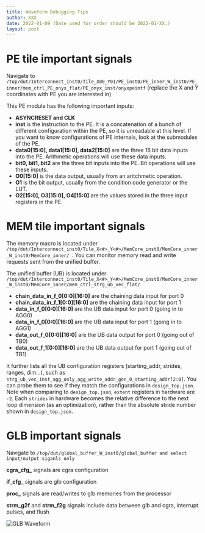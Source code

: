 ```yaml
---
title: Waveform Debugging Tips
author: XXX
date: 2022-01-09 (Date used for order should be 2022-01-XX.)
layout: post
---
```


# PE tile important signals
Navigate to `/top/dut/Interconnect_inst0/Tile_X00_Y01/PE_inst0/PE_inner_W_inst0/PE_inner/mem_ctrl_PE_onyx_flat/PE_onyx_inst/onyxpeintf` (replace the X and Y coordinates with PE you are interested in)

This PE module has the following important inputs:
- **ASYNCRESET and CLK**
- **inst** is the instruction to the PE. It is a concatenation of a bunch of different configuration within the PE, so it is unreadable at this level. If you want to know configurations of PE internals, look at the submodules of the PE.
- **data0[15:0], data1[15:0], data2[15:0]** are the three 16 bit data inputs into the PE. Arithmetic operations will use these data inputs.
- **bit0, bit1, bit2** are the three bit inputs into the PE. Bit operations will use these inputs.
- **O0[15:0]** is the data output, usually from an aritchmetic operation.
- **O1** is the bit output, usually from the condition code generator or the LUT.
- **O2[15:0], O3[15:0], O4[15:0]** are the values stored in the three input registers in the PE. 


# MEM tile important signals
The memory macro is located under `/top/dut/Interconnect_inst0/Tile_X<#>_Y<#>/MemCore_inst0/MemCore_inner_W_inst0/MemCore_inner/
`. You can monitor memory read and write requests sent from the unified buffer.

The unified buffer (UB) is located under `/top/dut/Interconnect_inst0/Tile_X<#>_Y<#>/MemCore_inst0/MemCore_inner_W_inst0/MemCore_inner/mem_ctrl_strg_ub_vec_flat/`
- **chain_data_in_f_0[0:0][16:0]** are the chaining data input for port 0
- **chain_data_in_f_1[0:0][16:0]** are the chaining data input for port 1
- **data_in_f_0[0:0][16:0]** are the UB data input for port 0 (going in to AGG0)
- **data_in_f_0[0:0][16:0]** are the UB data input for port 1 (going in to AGG1)
- **data_out_f_0[0:0][16:0]** are the UB data output for port 0 (going out of TB0)
- **data_out_f_1[0:0][16:0]** are the UB data output for port 1 (going out of TB1)

It further lists all the UB configuration registers (starting_addr, strides, ranges, dim...), such as `strg_ub_vec_inst_agg_only_agg_write_addr_gen_0_starting_addr[2:0]`. You can probe them to see if they match the configurations in `design_top.json`. Note when comparing to  `design_top.json`, `extent` registers in hardware are `-2`. Each `strides` in hardware becomes the relative difference to the next loop dimension (as an optimization), rather than the absolute stride number shown in `design_top.json`.



# GLB important signals

Navigate to `/top/dut/global_buffer_W_inst0/global_buffer and select input/output siganls only`

**cgra_cfg_** signals are cgra configuration

**if_cfg_** signals are glb configuration 

**proc_** signals are read/writes to glb memories from the processor

**strm_g2f** and **strm_f2g** signals include data between glb and cgra, interrupt pulses, and flush

![GLB Waveform](/aha-wiki-page/assets/glb_waveform.png)
